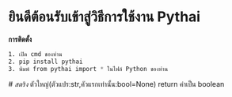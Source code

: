 # ยินดีต้อนรับเข้าสู่วิธีการใช้งาน Pythai
**การติดตั้ง** 
```css
1. เปิด cmd ชองท่าน
2. pip install pythai
3. พิมพ์ from pythai import * ในไฟล์ Python ของท่าน
```

_# สตริง_
ตัวใหญ่(ตัวแปร:str,คัวแรกเท่านั้น:bool=None)
return ค่าเป็น boolean
